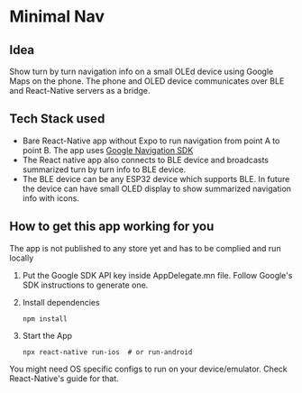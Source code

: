 # Minimal Nav

## Idea

Show turn by turn navigation info on a small OLEd device using Google Maps on the phone.
The phone and OLED device communicates over BLE and React-Native servers as a bridge.

## Tech Stack used

- Bare React-Native app without Expo to run navigation from point A to point B. The app uses [Google Navigation SDK](https://www.npmjs.com/package/@googlemaps/react-native-navigation-sdk)
- The React native app also connects to BLE device and broadcasts summarized turn by turn info to BLE device.
- The BLE device can be any ESP32 device which supports BLE. In future the device can have small OLED display to show summarized navigation info with icons.

## How to get this app working for you

The app is not published to any store yet and has to be complied and run locally

1. Put the Google SDK API key inside AppDelegate.mn file. Follow Google's SDK instructions to generate one.

2. Install dependencies

   `npm install`

3. Start the App

   `npx react-native run-ios  # or run-android`

You might need OS specific configs to run on your device/emulator. Check React-Native's guide for that.
